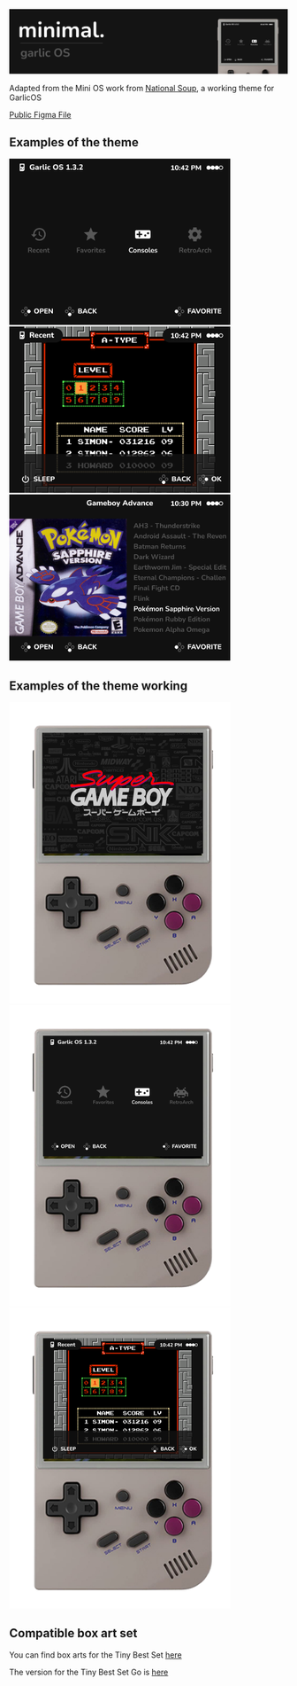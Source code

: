<img src="https://github.com/nithou/Minimal-garlicOS/raw/main/preview-garlic.png" alt="minimal. for Garlic OS"/>

Adapted from the Mini OS work from [National Soup](https://github.com/OnionUI/Themes/commits/main/themes/mini.os%20by%20nationalsoup), a working theme for GarlicOS

[Public Figma File](https://www.figma.com/community/file/1219968948888512600)

## Examples of the theme

<img src="https://github.com/nithou/Minimal-garlicOS/raw/main/_img/theme-example.png" width=400 alt="Example of the Home" style="display:inline-block;"/>&nbsp;&nbsp;<img src="https://github.com/nithou/Minimal-garlicOS/raw/main/_img/recent-example.png" width=400 alt="Example of the Recents" style="display:inline-block;"/>&nbsp;&nbsp;<img src="https://github.com/nithou/Minimal-garlicOS/raw/main/_img/image-list.png" width=400 alt="Example of the inline List" style="display:inline-block;"/>

## Examples of the theme working

<img src="https://github.com/nithou/Minimal-garlicOS/blob/main/_img/live-boot.png" width=400 alt="Example of the Home area with device" style="display:inline-block;"/><img src="https://github.com/nithou/Minimal-garlicOS/blob/main/_img/live-home.png" width=400 alt="Example of the Home area with device" style="display:inline-block;"/><img src="https://github.com/nithou/Minimal-garlicOS/blob/main/_img/live-recent.png" width=400 alt="Example of the Recents area with device" style="display:inline-block;"/>


## Compatible box art set

You can find box arts for the Tiny Best Set [here](https://drive.google.com/file/d/1vChA5Y56JDsHxo3Bm4170IKsYq5uemCO/view?usp=sharing)

The version for the Tiny Best Set Go is [here](https://drive.google.com/file/d/1uL8B9JK4tGwlkpE2ci4U4Z73l6kQlVQI/view?usp=sharing)
